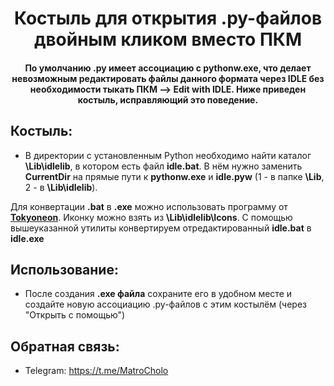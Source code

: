 <h1 align="center">Костыль для открытия .py-файлов двойным кликом вместо ПКМ</h1>
<h4 align="center">По умолчанию .py имеет ассоциацию с pythonw.exe, что делает невозможным редактировать файлы данного формата через IDLE без необходимости тыкать ПКМ --> Edit with IDLE. Ниже приведен костыль, исправляющий это поведение.</h4>

## Костыль: 
- В директории с установленным Python необходимо найти каталог **\Lib\idlelib**, в котором есть файл **idle.bat**. В нём нужно заменить **CurrentDir** на прямые пути к **pythonw.exe** и **idle.pyw** (1 - в папке **\Lib**, 2 - в **\Lib\idlelib**).

Для конвертации **.bat** в **.exe** можно использовать программу от **[Tokyoneon](https://github.com/tokyoneon/B2E)**. Иконку можно взять из **\Lib\idlelib\Icons**.
С помощью вышеуказанной утилиты конвертируем отредактированный **idle.bat** в **idle.exe**

## Использование:
- После создания **.exe файла** сохраните его в удобном месте и создайте новую ассоциацию .py-файлов с этим костылём (через "Открыть с помощью")

## Обратная связь:
- Telegram: https://t.me/MatroCholo
